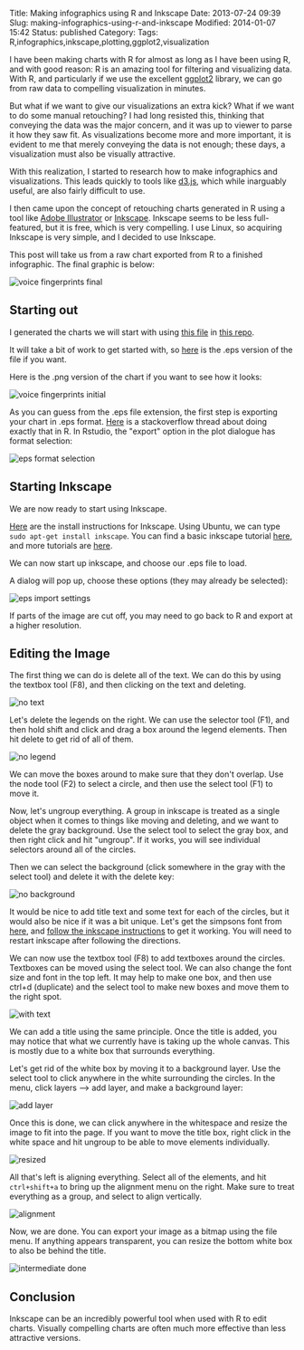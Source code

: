 Title: Making infographics using R and Inkscape
Date: 2013-07-24 09:39
Slug: making-infographics-using-r-and-inkscape
Modified: 2014-01-07 15:42
Status: published
Category: 
Tags: R,infographics,inkscape,plotting,ggplot2,visualization


I have been making charts with R for almost as long as I have been using R, and with good reason: R is an amazing tool for filtering and visualizing data. With R, and particularly if we use the excellent [ggplot2](http://ggplot2.org/) library, we can go from raw data to compelling visualization in minutes.

But what if we want to give our visualizations an extra kick? What if we want to do some manual retouching? I had long resisted this, thinking that conveying the data was the major concern, and it was up to viewer to parse it how they saw fit. As visualizations become more and more important, it is evident to me that merely conveying the data is not enough; these days, a visualization must also be visually attractive.

With this realization, I started to research how to make infographics and visualizations. This leads quickly to tools like [d3.js](http://d3js.org/), which while inarguably useful, are also fairly difficult to use.

I then came upon the concept of retouching charts generated in R using a tool like [Adobe Illustrator](http://www.adobe.com/products/illustrator.html) or [Inkscape](http://inkscape.org/). Inkscape seems to be less full-featured, but it is free, which is very compelling. I use Linux, so acquiring Inkscape is very simple, and I decided to use Inkscape.

This post will take us from a raw chart exported from R to a finished infographic. The final graphic is below:

![voice fingerprints final](http://www.vikparuchuri.com/images/simpsons-scripts/voice_fingerprints.png)

<!--more-->

Starting out
---------------------------------------------

I generated the charts we will start with using [this file](https://github.com/VikParuchuri/simpsons-scripts/blob/master/generate-charts.R) in [this repo](https://github.com/vikparuchuri/simpsons-scripts).

It will take a bit of work to get started with, so [here](http://www.vikparuchuri.com/downloads/code/voice_fingerprints_initial.eps) is the .eps version of the file if you want.

Here is the .png version of the chart if you want to see how it looks:

![voice fingerprints initial](http://www.vikparuchuri.com/images/simpsons-scripts/voice_fingerprints_initial.png)

As you can guess from the .eps file extension, the first step is exporting your chart in .eps format. [Here](http://stackoverflow.com/questions/5142842/export-a-graph-to-eps-file-with-r) is a stackoverflow thread about doing exactly that in R. In Rstudio, the "export" option in the plot dialogue has format selection:

![eps format selection](http://www.vikparuchuri.com/images/simpsons-scripts/eps_format_selection.png)

Starting Inkscape
---------------------------------------------

We are now ready to start using Inkscape.

[Here](http://wiki.inkscape.org/wiki/index.php/Installing_Inkscape) are the install instructions for Inkscape. Using Ubuntu, we can type `sudo apt-get install inkscape`. You can find a basic inkscape tutorial [here](http://inkscape.org/doc/basic/tutorial-basic.html), and more tutorials are [here](http://inkscape.org/doc/).

We can now start up inkscape, and choose our .eps file to load.

A dialog will pop up, choose these options (they may already be selected):

![eps import settings](http://www.vikparuchuri.com/images/simpsons-scripts/eps_import_settings.png)

If parts of the image are cut off, you may need to go back to R and export at a higher resolution.

Editing the Image
----------------------------------------------

The first thing we can do is delete all of the text. We can do this by using the textbox tool (F8), and then clicking on the text and deleting.

![no text](http://www.vikparuchuri.com/images/simpsons-scripts/no_text.png)

Let's delete the legends on the right. We can use the selector tool (F1), and then hold shift and click and drag a box around the legend elements. Then hit delete to get rid of all of them.

![no legend](http://www.vikparuchuri.com/images/simpsons-scripts/no_legend.png)

We can move the boxes around to make sure that they don't overlap. Use the node tool (F2) to select a circle, and then use the select tool (F1) to move it.

Now, let's ungroup everything. A group in inkscape is treated as a single object when it comes to things like moving and deleting, and we want to delete the gray background. Use the select tool to select the gray box, and then right click and hit "ungroup". If it works, you will see individual selectors around all of the circles.

Then we can select the background (click somewhere in the gray with the select tool) and delete it with the delete key:

![no background](http://www.vikparuchuri.com/images/simpsons-scripts/no_background.png)

It would be nice to add title text and some text for each of the circles, but it would also be nice if it was a bit unique. Let's get the simpsons font from [here](http://www.dafont.com/simpsonfont.font), and [follow the inkscape instructions](http://wiki.inkscape.org/wiki/index.php/Installing_fonts) to get it working. You will need to restart inkscape after following the directions.

We can now use the textbox tool (F8) to add textboxes around the circles. Textboxes can be moved using the select tool. We can also change the font size and font in the top left. It may help to make one box, and then use ctrl+d (duplicate) and the select tool to make new boxes and move them to the right spot.

![with text](http://www.vikparuchuri.com/images/simpsons-scripts/with_text.png)

We can add a title using the same principle. Once the title is added, you may notice that what we currently have is taking up the whole canvas. This is mostly due to a white box that surrounds everything.

Let's get rid of the white box by moving it to a background layer. Use the select tool to click anywhere in the white surrounding the circles. In the menu, click layers --> add layer, and make a background layer:

![add layer](http://www.vikparuchuri.com/images/simpsons-scripts/add_layer.png)

Once this is done, we can click anywhere in the whitespace and resize the image to fit into the page. If you want to move the title box, right click in the white space and hit ungroup to be able to move elements individually.

![resized](http://www.vikparuchuri.com/images/simpsons-scripts/resized.png)

All that's left is aligning everything. Select all of the elements, and hit `ctrl+shift+a` to bring up the alignment menu on the right. Make sure to treat everything as a group, and select to align vertically.

![alignment](http://www.vikparuchuri.com/images/simpsons-scripts/alignment.png)

Now, we are done. You can export your image as a bitmap using the file menu. If anything appears transparent, you can resize the bottom white box to also be behind the title.


![intermediate done](http://www.vikparuchuri.com/images/simpsons-scripts/voice_fingerprints_initial1.png)

Conclusion
---------------------------------------

Inkscape can be an incredibly powerful tool when used with R to edit charts. Visually compelling charts are often much more effective than less attractive versions.
